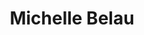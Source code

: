---
title: "Michelle Belau"
url: /san-isidro/michelle-belau-avenida-jorge-basadre/
shop: Allgemein
---